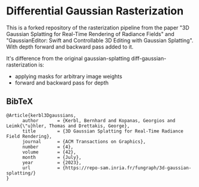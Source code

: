 # Differential Gaussian Rasterization

This is a forked repository of the rasterization pipeline from the paper "3D Gaussian Splatting for Real-Time Rendering of Radiance Fields" and "GaussianEditor: Swift and Controllable 3D Editing with Gaussian Splatting". With depth forward and backward pass added to it.

It's difference from the original gaussian-splatting diff-gaussian-rasterization is:
- applying masks for arbitrary image weights
- forward and backward pass for depth

<section class="section" id="BibTeX">
  <div class="container is-max-desktop content">
    <h2 class="title">BibTeX</h2>
    <pre><code>@Article{kerbl3Dgaussians,
      author       = {Kerbl, Bernhard and Kopanas, Georgios and Leimk{\"u}hler, Thomas and Drettakis, George},
      title        = {3D Gaussian Splatting for Real-Time Radiance Field Rendering},
      journal      = {ACM Transactions on Graphics},
      number       = {4},
      volume       = {42},
      month        = {July},
      year         = {2023},
      url          = {https://repo-sam.inria.fr/fungraph/3d-gaussian-splatting/}
}</code></pre>
  </div>
</section>